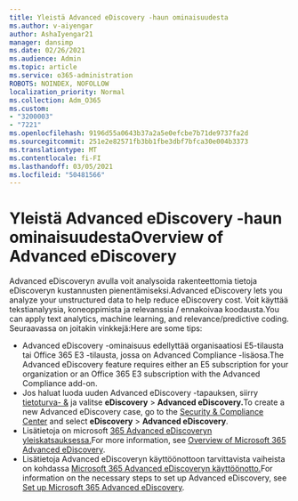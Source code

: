 ```yaml
---
title: Yleistä Advanced eDiscovery -haun ominaisuudesta
ms.author: v-aiyengar
author: AshaIyengar21
manager: dansimp
ms.date: 02/26/2021
ms.audience: Admin
ms.topic: article
ms.service: o365-administration
ROBOTS: NOINDEX, NOFOLLOW
localization_priority: Normal
ms.collection: Adm_O365
ms.custom:
- "3200003"
- "7221"
ms.openlocfilehash: 9196d55a0643b37a2a5e0efcbe7b71de9737fa2d
ms.sourcegitcommit: 251e2e82571fb3bb1fbe3dbf7bfca30e004b3373
ms.translationtype: MT
ms.contentlocale: fi-FI
ms.lasthandoff: 03/05/2021
ms.locfileid: "50481566"
---
```

# <a name="overview-of-advanced-ediscovery"></a><span data-ttu-id="c390d-102">Yleistä Advanced eDiscovery -haun ominaisuudesta</span><span class="sxs-lookup"><span data-stu-id="c390d-102">Overview of Advanced eDiscovery</span></span>

<span data-ttu-id="c390d-103">Advanced eDiscoveryn avulla voit analysoida rakenteettomia tietoja eDiscoveryn kustannusten pienentämiseksi.</span><span class="sxs-lookup"><span data-stu-id="c390d-103">Advanced eDiscovery lets you analyze your unstructured data to help reduce eDiscovery cost.</span></span> <span data-ttu-id="c390d-104">Voit käyttää tekstianalyysia, koneoppimista ja relevanssia / ennakoivaa koodausta.</span><span class="sxs-lookup"><span data-stu-id="c390d-104">You can apply text analytics, machine learning, and relevance/predictive coding.</span></span> <span data-ttu-id="c390d-105">Seuraavassa on joitakin vinkkejä:</span><span class="sxs-lookup"><span data-stu-id="c390d-105">Here are some tips:</span></span>

- <span data-ttu-id="c390d-106">Advanced eDiscovery -ominaisuus edellyttää organisaatiosi E5-tilausta tai Office 365 E3 -tilausta, jossa on Advanced Compliance -lisäosa.</span><span class="sxs-lookup"><span data-stu-id="c390d-106">The Advanced eDiscovery feature requires either an E5 subscription for your organization or an Office 365 E3 subscription with the Advanced Compliance add-on.</span></span>
- <span data-ttu-id="c390d-107">Jos haluat luoda uuden Advanced eDiscovery -tapauksen, siirry [tietoturva- &](https://go.microsoft.com/fwlink/p/?linkid=2077143) ja valitse **eDiscovery**  >  **Advanced eDiscovery.**</span><span class="sxs-lookup"><span data-stu-id="c390d-107">To create a new Advanced eDiscovery case, go to the [Security & Compliance Center](https://go.microsoft.com/fwlink/p/?linkid=2077143) and select **eDiscovery** > **Advanced eDiscovery**.</span></span>
- <span data-ttu-id="c390d-108">Lisätietoja on microsoft [365 Advanced eDiscoveryn yleiskatsauksessa.](https://go.microsoft.com/fwlink/?linkid=2101588)</span><span class="sxs-lookup"><span data-stu-id="c390d-108">For more information, see [Overview of Microsoft 365 Advanced eDiscovery](https://go.microsoft.com/fwlink/?linkid=2101588).</span></span>
- <span data-ttu-id="c390d-109">Lisätietoja Advanced eDiscoveryn käyttöönottoon tarvittavista vaiheista on kohdassa [Microsoft 365 Advanced eDiscoveryn käyttöönotto.](https://go.microsoft.com/fwlink/?linkid=2122672)</span><span class="sxs-lookup"><span data-stu-id="c390d-109">For information on the necessary steps to set up Advanced eDiscovery, see [Set up Microsoft 365 Advanced eDiscovery](https://go.microsoft.com/fwlink/?linkid=2122672).</span></span>